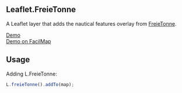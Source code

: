 Leaflet.FreieTonne
------------

A Leaflet layer that adds the nautical features overlay from [FreieTonne](https://www.freietonne.de/).

[Demo](https://unpkg.com/leaflet-freie-tonne/example.html)\
[Demo on FacilMap](https://facilmap.org/#10/53.7259/9.5072/MSfR-FrTo)


Usage
-----

Adding L.FreieTonne:

```JavaScript
L.freieTonne().addTo(map);
```
